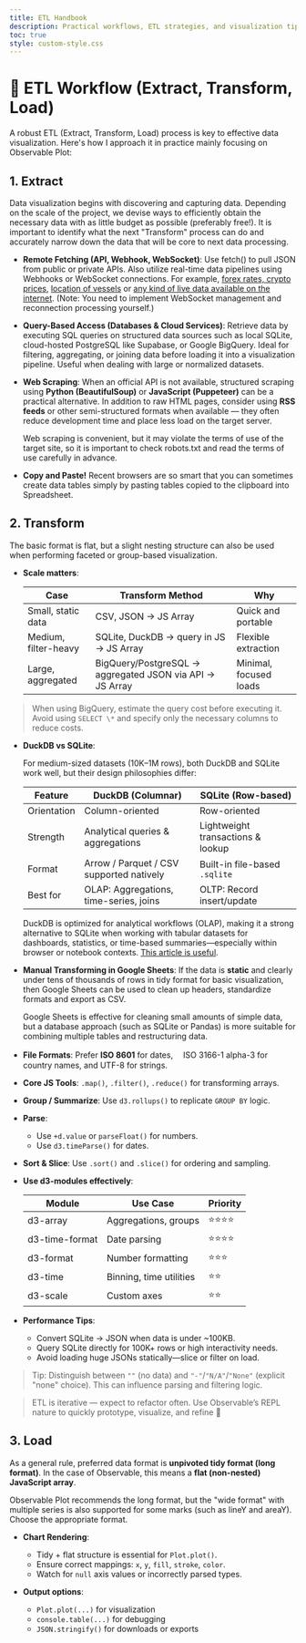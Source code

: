 ```yaml
---
title: ETL Handbook
description: Practical workflows, ETL strategies, and visualization tips using Observable Plot, JavaScript, and APIs
toc: true
style: custom-style.css
---
```


# 🔄 ETL Workflow (Extract, Transform, Load)

A robust ETL (Extract, Transform, Load) process is key to effective data visualization. Here's how I approach it in practice mainly focusing on Observable Plot:

## 1. Extract

Data visualization begins with discovering and capturing data. Depending on the scale of the project, we devise ways to efficiently obtain the necessary data with as little budget as possible (preferably free!). It is important to identify what the next "Transform" process can do and accurately narrow down the data that will be core to next data processing.

- **Remote Fetching (API, Webhook, WebSocket)**: Use fetch() to pull JSON from public or private APIs. Also utilize real-time data pipelines using Webhooks or WebSocket connections. For example, [forex rates, crypto prices](https://addcurr.tago.so/), [location of vessels](https://dataviz.tago.so/thoresen-vessels) or [any kind of live data available on the internet](https://ic.tago.so/). (Note: You need to implement WebSocket management and reconnection processing yourself.)

- **Query-Based Access (Databases & Cloud Services)**: Retrieve data by executing SQL queries on structured data sources such as local SQLite, cloud-hosted PostgreSQL like Supabase, or Google BigQuery. Ideal for filtering, aggregating, or joining data before loading it into a visualization pipeline. Useful when dealing with large or normalized datasets.

- **Web Scraping**: When an official API is not available, structured scraping using **Python (BeautifulSoup)** or **JavaScript (Puppeteer)** can be a practical alternative. In addition to raw HTML pages, consider using **RSS feeds** or other semi-structured formats when available — they often reduce development time and place less load on the target server.

  Web scraping is convenient, but it may violate the terms of use of the target site, so it is important to check robots.txt and read the terms of use carefully in advance.

- **Copy and Paste!** Recent browsers are so smart that you can sometimes create data tables simply by pasting tables copied to the clipboard into Spreadsheet.

## 2. Transform

The basic format is flat, but a slight nesting structure can also be used when performing faceted or group-based visualization.

- **Scale matters**:

  | Case                 | Transform Method                                         | Why                    |
  | -------------------- | -------------------------------------------------------- | ---------------------- |
  | Small, static data   | CSV, JSON → JS Array                                     | Quick and portable     |
  | Medium, filter-heavy | SQLite, DuckDB → query in JS → JS Array                  | Flexible extraction    |
  | Large, aggregated    | BigQuery/PostgreSQL → aggregated JSON via API → JS Array | Minimal, focused loads |

> When using BigQuery, estimate the query cost before executing it. Avoid using `SELECT \*` and specify only the necessary columns to reduce costs.

- **DuckDB vs SQLite**:

  For medium-sized datasets (10K–1M rows), both DuckDB and SQLite work well, but their design philosophies differ:

  | Feature     | DuckDB (Columnar)                        | SQLite (Row-based)                |
  | ----------- | ---------------------------------------- | --------------------------------- |
  | Orientation | Column-oriented                          | Row-oriented                      |
  | Strength    | Analytical queries & aggregations        | Lightweight transactions & lookup |
  | Format      | Arrow / Parquet / CSV supported natively | Built-in file-based `.sqlite`     |
  | Best for    | OLAP: Aggregations, time-series, joins   | OLTP: Record insert/update        |

  DuckDB is optimized for analytical workflows (OLAP), making it a strong alternative to SQLite when working with tabular datasets for dashboards, statistics, or time-based summaries—especially within browser or notebook contexts. [This article is useful](https://www.fivetran.com/learn/columnar-database-vs-row-database).

- **Manual Transforming in Google Sheets**: If the data is **static** and clearly under tens of thousands of rows in tidy format for basic visualization, then Google Sheets can be used to clean up headers, standardize formats and export as CSV.

  Google Sheets is effective for cleaning small amounts of simple data, but a database approach (such as SQLite or Pandas) is more suitable for combining multiple tables and restructuring data.

- **File Formats**: Prefer **ISO 8601** for dates,　 ISO 3166-1 alpha-3 for country names, and UTF-8 for strings.

- **Core JS Tools**: `.map()`, `.filter()`, `.reduce()` for transforming arrays.

- **Group / Summarize**: Use `d3.rollups()` to replicate `GROUP BY` logic.

- **Parse**:

  - Use `+d.value` or `parseFloat()` for numbers.
  - Use `d3.timeParse()` for dates.

- **Sort & Slice**: Use `.sort()` and `.slice()` for ordering and sampling.

- **Use d3-modules effectively**:

  | Module         | Use Case                | Priority |
  | -------------- | ----------------------- | -------- |
  | d3-array       | Aggregations, groups    | ⭐⭐⭐⭐ |
  | d3-time-format | Date parsing            | ⭐⭐⭐⭐ |
  | d3-format      | Number formatting       | ⭐⭐⭐   |
  | d3-time        | Binning, time utilities | ⭐⭐     |
  | d3-scale       | Custom axes             | ⭐⭐     |

- **Performance Tips**:

  - Convert SQLite → JSON when data is under ~100KB.
  - Query SQLite directly for 100K+ rows or high interactivity needs.
  - Avoid loading huge JSONs statically—slice or filter on load.

> Tip: Distinguish between `""` (no data) and `"-"`/`"N/A"`/`"None"` (explicit "none" choice). This can influence parsing and filtering logic.

> ETL is iterative — expect to refactor often. Use Observable’s REPL nature to quickly prototype, visualize, and refine 🚀

## 3. Load

As a general rule, preferred data format is **unpivoted tidy format (long format)**. In the case of Observable, this means a **flat (non-nested) JavaScript array**.

Observable Plot recommends the long format, but the "wide format" with multiple series is also supported for some marks (such as lineY and areaY). Choose the appropriate format.

- **Chart Rendering**:

  - Tidy + flat structure is essential for `Plot.plot()`.
  - Ensure correct mappings: `x`, `y`, `fill`, `stroke`, `color`.
  - Watch for `null` axis values or incorrectly parsed types.

- **Output options**:
  - `Plot.plot(...)` for visualization
  - `console.table(...)` for debugging
  - `JSON.stringify()` for downloads or exports
